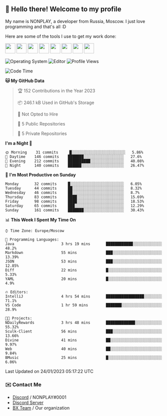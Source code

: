 ## :wave: Hello there! Welcome to my profile

My name is NONPLAY, a developer from Russia, Moscow. I just love programming and that's all :D

Here are some of the tools I use to get my work done:

<kbd><img height="32" src="https://img.icons8.com/color/2x/visual-studio-code-2019.png"></kbd>
<kbd><img height="32" src="https://img.icons8.com/color/2x/linux.png"></kbd>
<kbd><img height="32" src="https://img.icons8.com/fluent/2x/console.png"></kbd>
<kbd><img height="32" src="https://img.icons8.com/color/2x/open-source.png"></kbd>
<kbd><img height="32" src="https://img.icons8.com/color/2x/git.png"></kbd>
<kbd><img height="32" src="https://img.icons8.com/color/2x/nginx.png"></kbd>
<a href="?#gh-light-mode-only"><kbd><img height="32" src="https://img.icons8.com/metro/2x/mysql.png"></kbd></a>
<a href="?#gh-dark-mode-only"><kbd><img height="32" src="https://img.icons8.com/FFFFFF/metro/2x/mysql.png"></kbd></a>

![Operating System](https://img.shields.io/badge/OS-Windows%2010%20Pro-informational?style=for-the-badge&logo=Windows&logoColor=white&color=007ec6)
![Editor](https://img.shields.io/badge/Editor-VS%20Code-informational?style=for-the-badge&logo=Visual%20Studio%20Code&logoColor=white&color=007ec6)
![Profile Views](https://komarev.com/ghpvc/?username=NONPLAYT&color=blue&style=for-the-badge)

<!--START_SECTION:waka-->
![Code Time](http://img.shields.io/badge/Code%20Time-50%20hrs%2022%20mins-blue)

**🐱 My GitHub Data** 

> 🏆 152 Contributions in the Year 2023
 > 
> 📦 246.1 kB Used in GitHub's Storage 
 > 
> 🚫 Not Opted to Hire
 > 
> 📜 5 Public Repositories 
 > 
> 🔑 5 Private Repositories  
 > 
**I'm a Night 🦉** 

```text
🌞 Morning    31 commits     █░░░░░░░░░░░░░░░░░░░░░░░░   5.86% 
🌆 Daytime    146 commits    ███████░░░░░░░░░░░░░░░░░░   27.6% 
🌃 Evening    212 commits    ██████████░░░░░░░░░░░░░░░   40.08% 
🌙 Night      140 commits    ██████░░░░░░░░░░░░░░░░░░░   26.47%

```
📅 **I'm Most Productive on Sunday** 

```text
Monday       32 commits     █░░░░░░░░░░░░░░░░░░░░░░░░   6.05% 
Tuesday      44 commits     ██░░░░░░░░░░░░░░░░░░░░░░░   8.32% 
Wednesday    46 commits     ██░░░░░░░░░░░░░░░░░░░░░░░   8.7% 
Thursday     83 commits     ████░░░░░░░░░░░░░░░░░░░░░   15.69% 
Friday       98 commits     ████░░░░░░░░░░░░░░░░░░░░░   18.53% 
Saturday     65 commits     ███░░░░░░░░░░░░░░░░░░░░░░   12.29% 
Sunday       161 commits    ███████░░░░░░░░░░░░░░░░░░   30.43%

```


📊 **This Week I Spent My Time On** 

```text
⌚︎ Time Zone: Europe/Moscow

💬 Programming Languages: 
Java                     3 hrs 19 mins       ████████████░░░░░░░░░░░░░   48.2% 
Markdown                 55 mins             ███░░░░░░░░░░░░░░░░░░░░░░   13.39% 
JSON                     53 mins             ███░░░░░░░░░░░░░░░░░░░░░░   12.85% 
Diff                     22 mins             █░░░░░░░░░░░░░░░░░░░░░░░░   5.33% 
YAML                     20 mins             █░░░░░░░░░░░░░░░░░░░░░░░░   4.9%

🔥 Editors: 
IntelliJ                 4 hrs 54 mins       █████████████████░░░░░░░░   71.1% 
VS Code                  1 hr 59 mins        ███████░░░░░░░░░░░░░░░░░░   28.9%

🐱‍💻 Projects: 
NDailyRewards            3 hrs 48 mins       █████████████░░░░░░░░░░░░   55.32% 
Sculk-Client             56 mins             ███░░░░░░░░░░░░░░░░░░░░░░   13.66% 
Divine                   41 mins             ██░░░░░░░░░░░░░░░░░░░░░░░   9.97% 
Web                      40 mins             ██░░░░░░░░░░░░░░░░░░░░░░░   9.84% 
BMusic                   25 mins             █░░░░░░░░░░░░░░░░░░░░░░░░   6.06%

```


 Last Updated on 24/01/2023 05:17:22 UTC
<!--END_SECTION:waka-->

### ✉️ Contact Me

- [Discord](https://discord.com/users/597087584090587177) / NONPLAY#0001
- [Discord Server](https://discord.gg/p7cxhw7E2M)
- [BX Team](https://github.com/BX-Team) / Our organization
